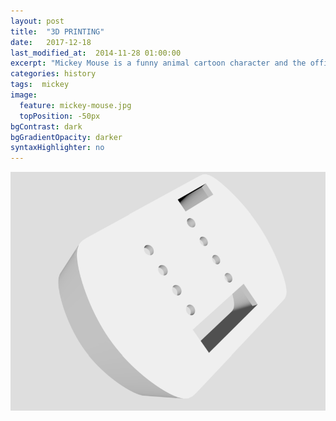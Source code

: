 ```yaml
---
layout: post
title:  "3D PRINTING"
date:   2017-12-18
last_modified_at:  2014-11-28 01:00:00
excerpt: "Mickey Mouse is a funny animal cartoon character and the official mascot of..."
categories: history
tags:  mickey
image:
  feature: mickey-mouse.jpg
  topPosition: -50px
bgContrast: dark
bgGradientOpacity: darker
syntaxHighlighter: no
---
```

![](https://github.com/hongtuna/hongtuna.github.io/blob/master/assets/images/hero/33.png)
